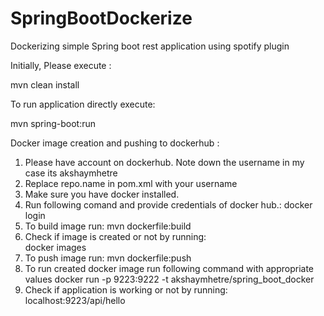 # SpringBootDockerize
Dockerizing simple Spring boot rest application using spotify plugin

Initially, Please execute : 

mvn clean install

To run application directly execute:

mvn spring-boot:run

Docker image creation and pushing to dockerhub :

1. Please have account on dockerhub. Note down the username in my case its akshaymhetre
2. Replace repo.name in pom.xml with your username
3. Make sure you have docker installed. 
4. Run following comand and provide credentials of docker hub.: 
docker login
5. To build image run: 
mvn dockerfile:build
6. Check if image is created or not by running:  
docker images
7. To push image run:
mvn dockerfile:push
8. To run created docker image run following command with appropriate values
docker run -p 9223:9222 -t akshaymhetre/spring_boot_docker
9. Check if application is working or not by running:
localhost:9223/api/hello
